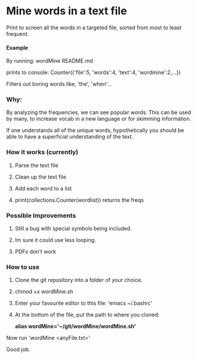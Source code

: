 # Mine words in a text file

Print to screen all the words in a targeted file, sorted from most to least frequent.




#### Example
By running: wordMine README.md

prints to console: Counter({'file':5, 'words':4, 'text':4, 'wordmine':2,...})

Filters out boring words like, 'the', 'when'...

### Why:
By analyzing the frequencies,
we can see popular words.
This can be used by many,
to increase vocab in
a new language or for
skimming information.

If one understands all of the unique words,
hypothetically you should be able to have
a superficial understanding of the text.


### How it works (currently)

1. Parse the text file

2. Clean up the text file

3. Add each word to a list

4. print(collections.Counter(wordlist)) returns the freqs


### Possible Improvements
1. Still a bug with special symbols being included.

2. Im sure it could use less looping.

3. PDFs don't work

### How to use
1. Clone the git repository into a folder of your choice.

2. chmod +x wordMine.sh

3. Enter your favourite editor to this file: 'emacs ~/.bashrc'

4. At the bottom of the file, put the path to where you cloned:
   
   __alias wordMine='~/git/wordMine/wordMine.sh'__


Now run 'wordMine <anyFile.txt>'

Good job. 